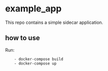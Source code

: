 # example_app

This repo contains a simple sidecar application.

## how to use 

Run:

		- docker-compose build
		- docker-compose up
